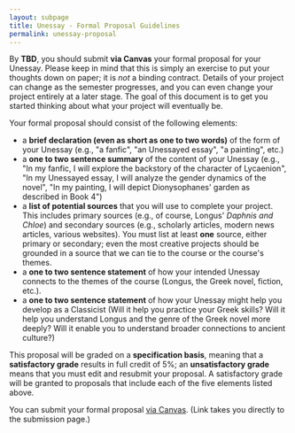 ```yaml
---
layout: subpage
title: Unessay - Formal Proposal Guidelines
permalink: unessay-proposal
---
```


By **TBD**, you should submit **via Canvas** your formal proposal for your Unessay. Please keep in mind that this is simply an exercise to put your thoughts down on paper; it is *not* a binding contract. Details of your project can change as the semester progresses, and you can even change your project entirely at a later stage. The goal of this document is to get you started thinking about what your project will eventually be.

Your formal proposal should consist of the following elements:
* a **brief declaration (even as short as one to two words)** of the form of your Unessay (e.g., "a fanfic", "an Unessayed essay", "a painting", etc.)
* a **one to two sentence summary** of the content of your Unessay (e.g., "In my fanfic, I will explore the backstory of the character of Lycaenion", "In my Unessayed essay, I will analyze the gender dynamics of the novel", "In my painting, I will depict Dionysophanes' garden as described in Book 4")
* a **list of potential sources** that you will use to complete your project. This includes primary sources (e.g., of course, Longus' *Daphnis and Chloe*) and secondary sources (e.g., scholarly articles, modern news articles, various websites). You must list at least **one** source, either primary or secondary; even the most creative projects should be grounded in a source that we can tie to the course or the course's themes.
* a **one to two sentence statement** of how your intended Unessay connects to the themes of the course (Longus, the Greek novel, fiction, etc.).
* a **one to two sentence statement** of how your Unessay might help you develop as a Classicist (Will it help you practice your Greek skills? Will it help you understand Longus and the genre of the Greek novel more deeply? Will it enable you to understand broader connections to ancient culture?)

This proposal will be graded on a **specification basis**, meaning that a **satisfactory grade** results in full credit of 5%; an **unsatisfactory grade** means that you must edit and resubmit your proposal. A satisfactory grade will be granted to proposals that include each of the five elements listed above.

You can submit your formal proposal [via Canvas](#). (Link takes you directly to the submission page.)
